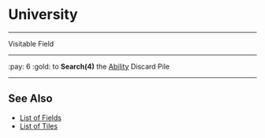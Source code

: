 # University

___
Visitable Field
___
:pay: 6 :gold: to **Search(4)** the [Ability](../abilities/index.md) Discard Pile
___


## See Also

- [List of Fields](index.md)
- [List of Tiles](../tiles/index.md)
